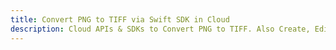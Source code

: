 ---title: Convert PNG to TIFF via Swift SDK in Clouddescription: Cloud APIs & SDKs to Convert PNG to TIFF. Also Create, Edit & Render Microsoft Word & OpenOffice documents in the Cloud.---